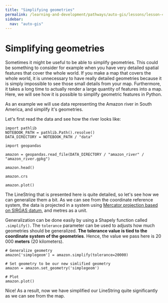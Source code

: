 ```yaml
---
title: "Simplifying geometries"
permalink: /learning-and-development/pathways/auto-gis/lessons/lesson-4/simplifying-geometries/
sidebar:
  nav: "auto-gis"
---
```



# Simplifying geometries


Sometimes it might be useful to be able to simplify geometries. This could be
something to consider for example when you have very detailed spatial features
that cover the whole world. If you make a map that covers the whole world, it
is unnecessary to have really detailed geometries because it is simply
impossible to see those small details from your map. Furthermore, it takes a
long time to actually render a large quantity of features into a map. Here, we
will see how it is possible to simplify geometric features in Python.

As an example we will use data representing the Amazon river in South America,
and simplify it's geometries.

Let's first read the data and see how the river looks like:

```{code-cell}
import pathlib 
NOTEBOOK_PATH = pathlib.Path().resolve()
DATA_DIRECTORY = NOTEBOOK_PATH / "data"
```


```{code-cell}
import geopandas

amazon = geopandas.read_file(DATA_DIRECTORY / "amazon_river" / "amazon_river.gpkg")

amazon.head()
```

```{code-cell}
amazon.crs
```

```{code-cell}
amazon.plot()
```

The LineString that is presented here is quite detailed, so let's see how we
can generalize them a bit. As we can see from the coordinate reference system,
the data is projected in a system using [Mercator projection based on
SIRGAS datum](http://spatialreference.org/ref/sr-org/7868/), and metres as a unit. 

Generalization can be done easily by using a Shapely function called
`.simplify()`. The `tolerance` parameter can be used to adjusts how much
geometries should be generalized. **The tolerance value is tied to the
coordinate system of the geometries**. Hence, the value we pass here is 20 000
**meters** (20 kilometers).


```{code-cell}
# Generalize geometry
amazon['simplegeom'] = amazon.simplify(tolerance=20000)

# Set geometry to be our new simlified geometry
amazon = amazon.set_geometry('simplegeom')

# Plot 
amazon.plot()
```

Nice! As a result, now we have simplified our LineString quite significantly as we can see from the map.
